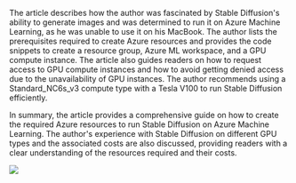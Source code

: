 The article describes how the author was fascinated by Stable Diffusion's ability to generate images and was determined to run it on Azure Machine Learning, as he was unable to use it on his MacBook. The author lists the prerequisites required to create Azure resources and provides the code snippets to create a resource group, Azure ML workspace, and a GPU compute instance. The article also guides readers on how to request access to GPU compute instances and how to avoid getting denied access due to the unavailability of GPU instances. The author recommends using a Standard_NC6s_v3 compute type with a Tesla V100 to run Stable Diffusion efficiently.

In summary, the article provides a comprehensive guide on how to create the required Azure resources to run Stable Diffusion on Azure Machine Learning. The author's experience with Stable Diffusion on different GPU types and the associated costs are also discussed, providing readers with a clear understanding of the resources required and their costs.

![](image.jpeg)
